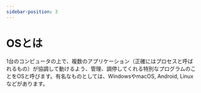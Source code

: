 ```yaml
---
sidebar-position: 3
---
```


# OSとは

1台のコンピュータの上で、複数のアプリケーション（正確にはプロセスと呼ばれるもの）が協調して動けるよう、管理、調停してくれる特別なプログラムのことをOSと呼びます。有名なものとしては、WindowsやmacOS, Android, Linuxなどがあります。


